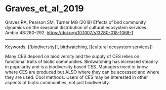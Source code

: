 # Graves_et_al_2019

Graves RA, Pearson SM, Turner MG (2019) Effects of bird community dynamics on the seasonal distribution of cultural ecosystem services. Ambio 48:280–292. <https://doi.org/10.1007/s13280-018-1068-1>

---

Keywords: [[biodiversity]], birdwatching, [[cultural ecosystem services]]	

Many CES depend on biodiversity and the supply of CES relies on functional traits of biotic communities. Birdwatching has increased steadily in popularity and is a biodiversity based CES. Managers need to know where CES are produced but ALSO where they can be accessed and where they are used. Cool methods. Users of CES may be interested in other aspects of biotic communities, not just biodiversity.
